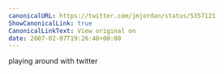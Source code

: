 ```yaml
---
canonicalURL: https://twitter.com/jmjordan/status/5357121
ShowCanonicalLink: true
CanonicalLinkText: View original on
date: 2007-02-07T19:26:48+00:00
---
```

playing around with twitter